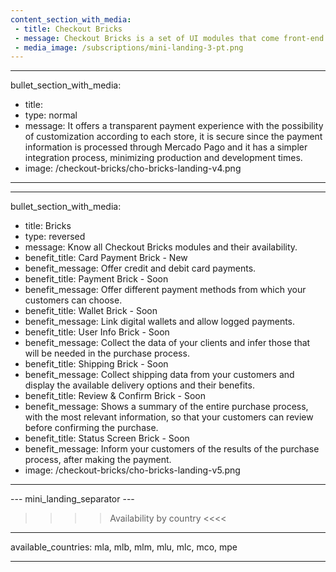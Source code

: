 ```yaml
---
content_section_with_media: 
 - title: Checkout Bricks
 - message: Checkout Bricks is a set of UI modules that come front-end ready and optimized for better usability and conversion. Each Brick can be used independently or together, forming the experience of a complete checkout.
 - media_image: /subscriptions/mini-landing-3-pt.png
---
```


---
bullet_section_with_media: 
 - title: 
 - type: normal
 - message: It offers a transparent payment experience with the possibility of customization according to each store, it is secure since the payment information is processed through Mercado Pago and it has a simpler integration process, minimizing production and development times.
 - image: /checkout-bricks/cho-bricks-landing-v4.png
---

---
bullet_section_with_media: 
 - title: Bricks
 - type: reversed
 - message: Know all Checkout Bricks modules and their availability.
 - benefit_title: Card Payment Brick - New
 - benefit_message: Offer credit and debit card payments.
 - benefit_title: Payment Brick - Soon
 - benefit_message: Offer different payment methods from which your customers can choose.
 - benefit_title: Wallet Brick - Soon
 - benefit_message: Link digital wallets and allow logged payments. 
 - benefit_title: User Info Brick - Soon
 - benefit_message: Collect the data of your clients and infer those that will be needed in the purchase process.
 - benefit_title: Shipping Brick - Soon
 - benefit_message: Collect shipping data from your customers and display the available delivery options and their benefits.
 - benefit_title: Review & Confirm Brick - Soon
 - benefit_message: Shows a summary of the entire purchase process, with the most relevant information, so that your customers can review before confirming the purchase.
 - benefit_title: Status Screen Brick - Soon
 - benefit_message: Inform your customers of the results of the purchase process, after making the payment. 
 - image: /checkout-bricks/cho-bricks-landing-v5.png
---

--- mini_landing_separator ---

>>>> Availability by country <<<<
---
available_countries: mla, mlb, mlm, mlu, mlc, mco, mpe

---